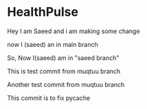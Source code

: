 # HealthPulse

Hey I am Saeed and i am making some change

now I (saeed) an in main branch

So, Now I(saeed) am in "saeed branch"

This is test commit from muqtuu branch

Another test commit from muqtuu branch

This commit is to fix pycache
